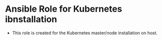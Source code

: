 Ansible Role for Kubernetes ibnstallation
=========

* This role is created for the Kubernetes master/node installation on host.
